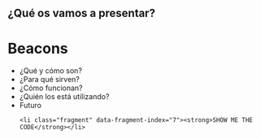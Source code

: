 ## ¿Qué os vamos a presentar?
# Beacons

<ul>
	<li class="fragment" data-fragment-index="2">¿Qué y cómo son?</li>
	<li class="fragment" data-fragment-index="3">¿Para qué sirven?</li>
	<li class="fragment" data-fragment-index="4">¿Cómo funcionan?</li>
	<li class="fragment" data-fragment-index="5">¿Quién los está utilizando?</li>
	<li class="fragment" data-fragment-index="6">Futuro</li>

	<li class="fragment" data-fragment-index="7"><strong>SHOW ME THE CODE</strong></li>
</ul>
